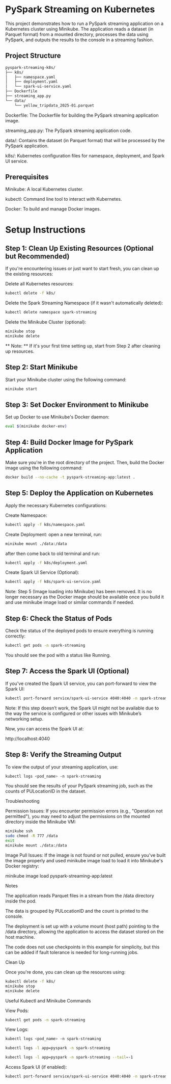 # PySpark Streaming on Kubernetes

This project demonstrates how to run a PySpark streaming application on a Kubernetes cluster using Minikube. The application reads a dataset (in Parquet format) from a mounted directory, processes the data using PySpark, and outputs the results to the console in a streaming fashion.

## Project Structure
```bash
pyspark-streaming-k8s/
├── k8s/
│   ├── namespace.yaml
│   ├── deployment.yaml
│   └── spark-ui-service.yaml
├── Dockerfile
├── streaming_app.py
└── data/
    └── yellow_tripdata_2025-01.parquet
```


Dockerfile: The Dockerfile for building the PySpark streaming application image.

streaming_app.py: The PySpark streaming application code.

data/: Contains the dataset (in Parquet format) that will be processed by the PySpark application.

k8s/: Kubernetes configuration files for namespace, deployment, and Spark UI service.

## Prerequisites

Minikube: A local Kubernetes cluster.

kubectl: Command line tool to interact with Kubernetes.

Docker: To build and manage Docker images.

# Setup Instructions
## Step 1: Clean Up Existing Resources (Optional but Recommended)

If you're encountering issues or just want to start fresh, you can clean up the existing resources:

Delete all Kubernetes resources:
```bash
kubectl delete -f k8s/
```

Delete the Spark Streaming Namespace (if it wasn't automatically deleted):
```bash
kubectl delete namespace spark-streaming
```

Delete the Minikube Cluster (optional):
```bash
minikube stop
minikube delete
```

** Note: ** If it's your first time setting up, start from Step 2 after cleaning up resources.

## Step 2: Start Minikube

Start your Minikube cluster using the following command:
```bash
minikube start
```
## Step 3: Set Docker Environment to Minikube

Set up Docker to use Minikube's Docker daemon:
```bash
eval $(minikube docker-env)
```
## Step 4: Build Docker Image for PySpark Application

Make sure you're in the root directory of the project. Then, build the Docker image using the following command:
```bash
docker build --no-cache -t pyspark-streaming-app:latest .
```
## Step 5: Deploy the Application on Kubernetes

Apply the necessary Kubernetes configurations:

Create Namespace:
```bash
kubectl apply -f k8s/namespace.yaml
```

Create Deployment:
open a new terminal, run:
```bash
minikube mount ./data:/data
```

after then come back to old terminal and run:
```bash
kubectl apply -f k8s/deployment.yaml
```

Create Spark UI Service (Optional):
```bash
kubectl apply -f k8s/spark-ui-service.yaml
```

Note: Step 5 (Image loading into Minikube) has been removed. It is no longer necessary as the Docker image should be available once you build it and use minikube image load or similar commands if needed.

## Step 6: Check the Status of Pods

Check the status of the deployed pods to ensure everything is running correctly:
```bash
kubectl get pods -n spark-streaming
```

You should see the pod with a status like Running.

## Step 7: Access the Spark UI (Optional)

If you've created the Spark UI service, you can port-forward to view the Spark UI:
```bash
kubectl port-forward service/spark-ui-service 4040:4040 -n spark-streaming
```

Note: If this step doesn’t work, the Spark UI might not be available due to the way the service is configured or other issues with Minikube’s networking setup.

Now, you can access the Spark UI at:

http://localhost:4040

## Step 8: Verify the Streaming Output

To view the output of your streaming application, use:
```bash
kubectl logs <pod_name> -n spark-streaming
```

You should see the results of your PySpark streaming job, such as the counts of PULocationID in the dataset.



Troubleshooting

Permission Issues: If you encounter permission errors (e.g., "Operation not permitted"), you may need to adjust the permissions on the mounted directory inside the Minikube VM:
```bash
minikube ssh
sudo chmod -R 777 /data
exit
minikube mount ./data:/data
```

Image Pull Issues: If the image is not found or not pulled, ensure you've built the image properly and used minikube image load to load it into Minikube's Docker registry:

minikube image load pyspark-streaming-app:latest

Notes

The application reads Parquet files in a stream from the /data directory inside the pod.

The data is grouped by PULocationID and the count is printed to the console.

The deployment is set up with a volume mount (host path) pointing to the /data directory, allowing the application to access the dataset stored on the host machine.

The code does not use checkpoints in this example for simplicity, but this can be added if fault tolerance is needed for long-running jobs.

Clean Up

Once you're done, you can clean up the resources using:
```bash
kubectl delete -f k8s/
minikube stop
minikube delete
```

Useful Kubectl and Minikube Commands

View Pods:
```bash
kubectl get pods -n spark-streaming
```

View Logs:
```bash
kubectl logs <pod_name> -n spark-streaming

kubectl logs -l app=pyspark -n spark-streaming 

kubectl logs -l app=pyspark -n spark-streaming --tail=-1
```

Access Spark UI (if enabled):
```bash
kubectl port-forward service/spark-ui-service 4040:4040 -n spark-streaming
```
